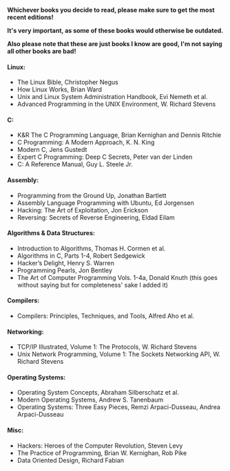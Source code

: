 **Whichever books you decide to read, please make sure to get the most recent editions!**

**It's very important, as some of these books would otherwise be outdated.**

**Also please note that these are just books I know are good, I'm not saying all other books are bad!**

#### Linux:
- The Linux Bible, Christopher Negus
- How Linux Works, Brian Ward
- Unix and Linux System Administration Handbook, Evi Nemeth et al.
- Advanced Programming in the UNIX Environment, W. Richard Stevens

#### C:
- K&R The C Programming Language,  Brian Kernighan and Dennis Ritchie
- C Programming: A Modern Approach, K. N. King
-	Modern C, Jens Gustedt
-	Expert C Programming: Deep C Secrets, Peter van der Linden
- C: A Reference Manual, Guy L. Steele Jr.

#### Assembly:
-	Programming from the Ground Up, Jonathan Bartlett
-	Assembly Language Programming with Ubuntu, Ed Jorgensen
-	Hacking: The Art of Exploitation, Jon Erickson
-	Reversing: Secrets of Reverse Engineering, Eldad Eilam

#### Algorithms & Data Structures:
-	Introduction to Algorithms, Thomas H. Cormen et al.
-	Algorithms in C, Parts 1-4, Robert Sedgewick
-	Hacker’s Delight, Henry S. Warren
-	Programming Pearls, Jon Bentley
- The Art of Computer Programming Vols. 1-4a, Donald Knuth (this goes without saying but for completeness' sake I added it)

#### Compilers:
-	Compilers: Principles, Techniques, and Tools, Alfred Aho et al.

#### Networking:
- TCP/IP Illustrated, Volume 1: The Protocols, W. Richard Stevens 
- Unix Network Programming, Volume 1: The Sockets Networking API, W. Richard Stevens

#### Operating Systems:
- Operating System Concepts, Abraham Silberschatz et al.
- Modern Operating Systems, Andrew S. Tanenbaum
- Operating Systems: Three Easy Pieces, Remzi Arpaci-Dusseau, Andrea Arpaci-Dusseau

#### Misc:
- Hackers: Heroes of the Computer Revolution, Steven Levy
-	The Practice of Programming, Brian W. Kernighan, Rob Pike
-	Data Oriented Design, Richard Fabian
